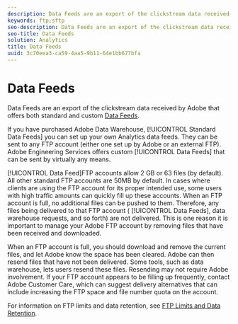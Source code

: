 ```yaml
---
description: Data Feeds are an export of the clickstream data received by Adobe that offers both standard and custom Data Feeds.
keywords: ftp;sftp
seo-description: Data Feeds are an export of the clickstream data received by Adobe that offers both standard and custom Data Feeds.
seo-title: Data Feeds
solution: Analytics
title: Data Feeds
uuid: 3c70eea3-ca59-4aa5-9b11-64e1bb677bfa
---
```


# Data Feeds

Data Feeds are an export of the clickstream data received by Adobe that offers both standard and custom [Data Feeds](/help/export/analytics-data-feed/c-getstarted/data-feed-overview.md).

If you have purchased Adobe Data Warehouse, [!UICONTROL Standard Data Feeds] you can set up your own Analytics data feeds. They can be sent to any FTP account (either one set up by Adobe or an external FTP). Adobe Engineering Services offers custom [!UICONTROL Data Feeds] that can be sent by virtually any means.

[!UICONTROL Data Feed]FTP accounts allow 2 GB or 63 files (by default). All other standard FTP accounts are 50MB by default. In cases where clients are using the FTP account for its proper intended use, some users with high traffic amounts can quickly fill up these accounts. When an FTP account is full, no additional files can be pushed to them. Therefore, any files being delivered to that FTP account ( [!UICONTROL Data Feeds], data warehouse requests, and so forth) are not delivered. This is one reason it is important to manage your Adobe FTP account by removing files that have been received and downloaded.

When an FTP account is full, you should download and remove the current files, and let Adobe know the space has been cleared. Adobe can then resend files that have not been delivered. Some tools, such as data warehouse, lets users resend these files. Resending may not require Adobe involvement. If your FTP account appears to be filling up frequently, contact Adobe Customer Care, which can suggest delivery alternatives that can include increasing the FTP space and file number quota on the account.

For information on FTP limits and data retention, see [FTP Limits and Data Retention](/help/export/ftp-and-sftp/ftp-limits.md). 
